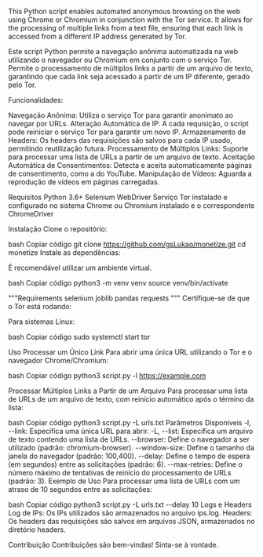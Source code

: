 This Python script enables automated anonymous browsing on the web using Chrome or Chromium in conjunction with the Tor service. It allows for the processing of multiple links from a text file, ensuring that each link is accessed from a different IP address generated by Tor.


Este script Python permite a navegação anônima automatizada na web utilizando o navegador ou Chromium em conjunto com o serviço Tor.
Permite o processamento de múltiplos links a partir de um arquivo de texto, garantindo que cada link seja acessado a partir de um IP diferente, gerado pelo Tor.

Funcionalidades:

Navegação Anônima: Utiliza o serviço Tor para garantir anonimato ao navegar por URLs.
Alteração Automática de IP: A cada requisição, o script pode reiniciar o serviço Tor para garantir um novo IP.
Armazenamento de Headers: Os headers das requisições são salvos para cada IP usado, permitindo reutilização futura.
Processamento de Múltiplos Links: Suporte para processar uma lista de URLs a partir de um arquivo de texto.
Aceitação Automática de Consentimentos: Detecta e aceita automaticamente páginas de consentimento, como a do YouTube.
Manipulação de Vídeos: Aguarda a reprodução de vídeos em páginas carregadas.

Requisitos
Python 3.6+
Selenium WebDriver
Serviço Tor instalado e configurado no sistema
Chrome ou Chromium instalado e o correspondente ChromeDriver

Instalação
Clone o repositório:

bash
Copiar código
git clone https://github.com/gsLukao/monetize.git
cd monetize
Instale as dependências:

É recomendável utilizar um ambiente virtual.

bash
Copiar código
python3 -m venv venv
source venv/bin/activate

"""Requirements
selenium
joblib
pandas
requests
"""
Certifique-se de que o Tor está rodando:

Para sistemas Linux:

bash
Copiar código
sudo systemctl start tor

Uso
Processar um Único Link
Para abrir uma única URL utilizando o Tor e o navegador Chrome/Chromium:

bash
Copiar código
python3 script.py -l https://example.com

Processar Múltiplos Links a Partir de um Arquivo
Para processar uma lista de URLs de um arquivo de texto, com reinício automático após o término da lista:

bash
Copiar código
python3 script.py -L urls.txt
Parâmetros Disponíveis
-l, --link: Especifica uma única URL para abrir.
-L, --list: Especifica um arquivo de texto contendo uma lista de URLs.
--browser: Define o navegador a ser utilizado (padrão: chromium-browser).
--window-size: Define o tamanho da janela do navegador (padrão: 100,400).
--delay: Define o tempo de espera (em segundos) entre as solicitações (padrão: 6).
--max-retries: Define o número máximo de tentativas de reinício do processamento de URLs (padrão: 3).
Exemplo de Uso
Para processar uma lista de URLs com um atraso de 10 segundos entre as solicitações:

bash
Copiar código
python3 script.py -L urls.txt --delay 10
Logs e Headers
Log de IPs: Os IPs utilizados são armazenados no arquivo ips.log.
Headers: Os headers das requisições são salvos em arquivos JSON, armazenados no diretório headers.

Contribuição
Contribuições são bem-vindas! Sinta-se à vontade.
